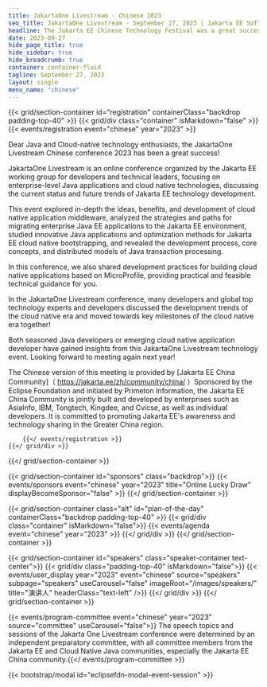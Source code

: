 ```yaml
---
title: JakartaOne Livestream - Chinese 2023
seo_title: JakartaOne Livestream - September 27, 2023 | Jakarta EE Software | Cloud Native
headline: The Jakarta EE Chinese Technology Festival was a great success on September 27th!
date: 2023-09-27 
hide_page_title: true
hide_sidebar: true
hide_breadcrumb: true
container: container-fluid
tagline: September 27, 2023
layout: single
menu_name: "chinese"
---
```


<!-- Registration section -->

{{< grid/section-container id="registration" containerClass="backdrop padding-top-40" >}}
    {{< grid/div class="container" isMarkdown="false" >}}
        {{< events/registration event="chinese" year="2023" >}}

Dear Java and Cloud-native technology enthusiasts, the JakartaOne Livestream Chinese conference 2023 has been a great success!

JakartaOne Livestream is an online conference organized by the Jakarta EE working group for developers and technical leaders, focusing on enterprise-level Java applications and cloud native technologies, discussing the current status and future trends of Jakarta EE technology development.

This event explored in-depth the ideas, benefits, and development of cloud native application middleware, analyzed the strategies and paths for migrating enterprise Java EE applications to the Jakarta EE environment, studied innovative Java applications and optimization methods for Jakarta EE cloud native bootstrapping, and revealed the development process, core concepts, and distributed models of Java transaction processing.

In this conference, we also shared development practices for building cloud native applications based on MicroProfile, providing practical and feasible technical guidance for you.

In the JakartaOne Livestream conference, many developers and global top technology experts and developers discussed the development trends of the cloud native era and moved towards key milestones of the cloud native era together!

Both seasoned Java developers or emerging cloud native application developer have gained insights from this JakartaOne Livestream technology event. Looking forward to meeting again next year!

The Chinese version of this meeting is provided by [Jakarta EE China Community]（ https://jakarta.ee/zh/community/china/ ）Sponsored by the Eclipse Foundation and initiated by Primeton Information, the Jakarta EE China Community is jointly built and developed by enterprises such as AsiaInfo, IBM, Tongtech, Kingdee, and Cvicse, as well as individual developers. It is committed to promoting Jakarta EE's awareness and technology sharing in the Greater China region.

		{{</ events/registration >}}
    {{</ grid/div >}}
{{</ grid/section-container >}}

{{< grid/section-container id="sponsors" class="backdrop">}}
  {{< events/sponsors event="chinese" year="2023" title="Online Lucky Draw" displayBecomeSponsor="false" >}}
{{</ grid/section-container >}}

<!-- Add agenda using legacy CSS -->
{{< grid/section-container class="alt" id="plan-of-the-day" containerClass="backdrop padding-top-40" >}}
  {{< grid/div class="container" isMarkdown="false">}}
    {{< events/agenda event="chinese" year="2023" >}}
  {{</ grid/div >}}
{{</ grid/section-container >}}

<!-- Add speakers section -->
{{< grid/section-container id="speakers" class="speaker-container text-center">}}
  {{< grid/div class="padding-top-40" isMarkdown="false">}}
    {{< events/user_display year="2023" event="chinese" source="speakers" subpage="speakers" useCarousel="false" imageRoot="/images/speakers/" title="演讲人" headerClass="text-left" />}}
  {{</ grid/div >}}
{{</ grid/section-container >}}

<!-- Add user carousel for committee -->
{{< events/program-committee event="chinese" year="2023"  source="committee" useCarousel="false">}}
The speech topics and sessions of the Jakarta One Livestream conference were determined by an independent preparatory committee, with all committee members from the Jakarta EE and Cloud Native Java communities, especially the Jakarta EE China community.{{</ events/program-committee >}}

<!-- Add modal for use w/ agenda -->
{{< bootstrap/modal id="eclipsefdn-modal-event-session" >}}
